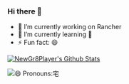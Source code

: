### Hi there 👋

<!--
**NewGr8Player/NewGr8Player** is a ✨ _special_ ✨ repository because its `README.md` (this file) appears on your GitHub profile.

Here are some ideas to get you started:

- 🔭 I’m currently working on ...
- 🌱 I’m currently learning ...
- 👯 I’m looking to collaborate on ...
- 🤔 I’m looking for help with ...
- 💬 Ask me about ...
- 📫 How to reach me: ...
- 😄 Pronouns: ...
- ⚡ Fun fact: ...
-->

- 🔭 I’m currently working on Rancher
- 🌱 I’m currently learning 🤔
- ⚡ Fun fact: 😄

[![NewGr8Player's Github Stats](https://github-readme-stats.vercel.app/api?username=NewGr8Player)](//newgr8player.top)

![😄 Pronouns:宅](https://hanyu-word-gif.cdn.bcebos.com/b90488641deeb47849c0f9357d8ca3683.gif)

